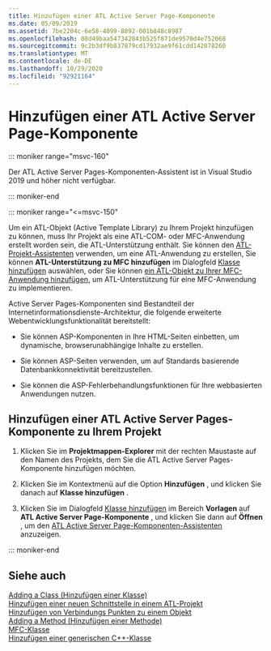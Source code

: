 ```yaml
---
title: Hinzufügen einer ATL Active Server Page-Komponente
ms.date: 05/09/2019
ms.assetid: 7be2204c-6e58-4099-8892-001b848c8987
ms.openlocfilehash: 08d49baa547342843b525f871de9570d4e752068
ms.sourcegitcommit: 9c2b3df9b837879cd17932ae9f61cdd142078260
ms.translationtype: MT
ms.contentlocale: de-DE
ms.lasthandoff: 10/29/2020
ms.locfileid: "92921164"
---
```

# <a name="adding-an-atl-active-server-page-component"></a>Hinzufügen einer ATL Active Server Page-Komponente

::: moniker range="msvc-160"

Der ATL Active Server Pages-Komponenten-Assistent ist in Visual Studio 2019 und höher nicht verfügbar.

::: moniker-end

::: moniker range="<=msvc-150"

Um ein ATL-Objekt (Active Template Library) zu Ihrem Projekt hinzufügen zu können, muss Ihr Projekt als eine ATL-COM- oder MFC-Anwendung erstellt worden sein, die ATL-Unterstützung enthält. Sie können den [ATL-Projekt-Assistenten](../../atl/reference/atl-project-wizard.md) verwenden, um eine ATL-Anwendung zu erstellen, Sie können **ATL-Unterstützung zu MFC hinzufügen** im Dialogfeld [Klasse hinzufügen](../../ide/adding-a-class-visual-cpp.md#add-class-dialog-box) auswählen, oder Sie können [ein ATL-Objekt zu Ihrer MFC-Anwendung hinzufügen](../../mfc/reference/adding-atl-support-to-your-mfc-project.md), um ATL-Unterstützung für eine MFC-Anwendung zu implementieren.

Active Server Pages-Komponenten sind Bestandteil der Internetinformationsdienste-Architektur, die folgende erweiterte Webentwicklungsfunktionalität bereitstellt:

- Sie können ASP-Komponenten in Ihre HTML-Seiten einbetten, um dynamische, browserunabhängige Inhalte zu erstellen.

- Sie können ASP-Seiten verwenden, um auf Standards basierende Datenbankkonnektivität bereitzustellen.

- Sie können die ASP-Fehlerbehandlungsfunktionen für Ihre webbasierten Anwendungen nutzen.

## <a name="to-add-an-atl-active-server-pages-component-to-your-project"></a>Hinzufügen einer ATL Active Server Pages-Komponente zu Ihrem Projekt

1. Klicken Sie im **Projektmappen-Explorer** mit der rechten Maustaste auf den Namen des Projekts, dem Sie die ATL Active Server Pages-Komponente hinzufügen möchten.

1. Klicken Sie im Kontextmenü auf die Option **Hinzufügen** , und klicken Sie danach auf **Klasse hinzufügen** .

1. Klicken Sie im Dialogfeld [Klasse hinzufügen](../../ide/adding-a-class-visual-cpp.md#add-class-dialog-box) im Bereich **Vorlagen** auf **ATL Active Server Page-Komponente** , und klicken Sie dann auf **Öffnen** , um den [ATL Active Server Page-Komponenten-Assistenten](../../atl/reference/atl-active-server-page-component-wizard.md) anzuzeigen.

::: moniker-end

## <a name="see-also"></a>Siehe auch

[Adding a Class (Hinzufügen einer Klasse)](../../ide/adding-a-class-visual-cpp.md)<br/>
[Hinzufügen einer neuen Schnittstelle in einem ATL-Projekt](../../atl/reference/adding-a-new-interface-in-an-atl-project.md)<br/>
[Hinzufügen von Verbindungs Punkten zu einem Objekt](../../atl/adding-connection-points-to-an-object.md)<br/>
[Adding a Method (Hinzufügen einer Methode)](../../ide/adding-a-method-visual-cpp.md)<br/>
[MFC-Klasse](../../mfc/reference/adding-an-mfc-class.md)<br/>
[Hinzufügen einer generischen C++-Klasse](../../ide/adding-a-generic-cpp-class.md)
